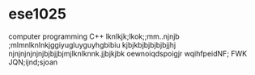 # ese1025
computer programming C++
lknlkjk;lkok;;mm..njnjb
;mlmnlknlnkjggiyugluyguyhgbibiu
kjbjkbjbjbjbjbjjhj
njnjnjnjnjnjbjbjjbjmjlknlknnk.jjbjkjbk
oewnoiqdspoigjr
wqihfpeidNF;
FWK JQN;ijnd;sjoan
